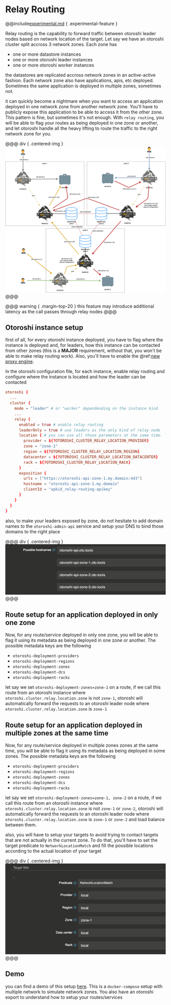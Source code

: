 # Relay Routing

@@include[experimental.md](../../includes//experimental.md) { .experimental-feature }

Relay routing is the capability to forward traffic between otoroshi leader nodes based on network location of the target. Let say we have an otoroshi cluster split accross 3 network zones. Each zone has 

- one or more datastore instances
- one or more otoroshi leader instances
- one or more otoroshi worker instances

the datastores are replicated accross network zones in an active-active fashion. Each network zone also have applications, apis, etc deployed. Sometimes the same application is deployed in multiple zones, sometimes not. 

it can quickly become a nightmare when you want to access an application deployed in one network zone from another network zone. You'll have to publicly expose this application to be able to access it from the other zone. This pattern is fine, but sometimes it's not enough. With `relay routing`, you will be able to flag your routes as being deployed in one zone or another, and let otoroshi handle all the heavy lifting to route the traffic to  the right network zone for you.

@@@ div { .centered-img }
<img src="../../imgs/relay.png" />
@@@


@@@ warning { .margin-top-20 }
this feature may introduce additional latency as the call passes through relay nodes
@@@

## Otoroshi instance setup

first of all, for every otoroshi instance deployed, you have to flag where the instance is deployed and, for leaders, how this instance can be contacted from other zones (this is a **MAJOR** requirement, without that, you won't be able to make relay routing work). Also, you'll have to enable the @ref:[new proxy engine](../engine.md).

In the otoroshi configuration file, for each instance, enable relay routing and configure where the instance is located and how the leader can be contacted

```conf
otoroshi {
  ...
  cluster {
    mode = "leader" # or "worker" dependending on the instance kind
    ...
    relay {
      enabled = true # enable relay routing
      leaderOnly = true # use leaders as the only kind of relay node
      location { # you can use all those parameters at the same time. There is no actual network concepts bound here, just some kind of tagging system, so you can use it as you wish
        provider = ${?OTOROSHI_CLUSTER_RELAY_LOCATION_PROVIDER}
        zone = "zone-1"
        region = ${?OTOROSHI_CLUSTER_RELAY_LOCATION_REGION}
        datacenter = ${?OTOROSHI_CLUSTER_RELAY_LOCATION_DATACENTER}
        rack = ${?OTOROSHI_CLUSTER_RELAY_LOCATION_RACK}
      }
      exposition {
        urls = ["https://otoroshi-api-zone-1.my.domain:443"]
        hostname = "otoroshi-api-zone-1.my.domain"
        clientId = "apkid_relay-routing-apikey"
      }
    }
  }
}
```

also, to make your leaders exposed by zone, do not hesitate to add domain names to the `otoroshi-admin-api` service and setup your DNS to bind those domains to the right place

@@@ div { .centered-img }
<img src="../../imgs/relay-api-hostnames.png" />
@@@

## Route setup for an application deployed in only one zone

Now, for any route/service deployed in only one zone, you will be able to flag it using its metadata as being deployed in one zone or another. The possible metadata keys are the following

- `otoroshi-deployment-providers`
- `otoroshi-deployment-regions`
- `otoroshi-deployment-zones`
- `otoroshi-deployment-dcs`
- `otoroshi-deployment-racks`

let say we set `otoroshi-deployment-zones=zone-1` on a route, if we call this route from an otoroshi instance where `otoroshi.cluster.relay.location.zone` is not `zone-1`, otoroshi will automatically forward the requests to an otoroshi leader node  where `otoroshi.cluster.relay.location.zone` is `zone-1`

## Route setup for an application deployed in multiple zones at the same time

Now, for any route/service deployed in multiple zones zones at the same time, you will be able to flag it using its metadata as being deployed in some zones. The possible metadata keys are the following

- `otoroshi-deployment-providers`
- `otoroshi-deployment-regions`
- `otoroshi-deployment-zones`
- `otoroshi-deployment-dcs`
- `otoroshi-deployment-racks`

let say we set `otoroshi-deployment-zones=zone-1, zone-2` on a route, if we call this route from an otoroshi instance where `otoroshi.cluster.relay.location.zone` is not `zone-1` or `zone-2`, otoroshi will automatically forward the requests to an otoroshi leader node  where `otoroshi.cluster.relay.location.zone` is `zone-1` or `zone-2` and load balance between them.

also, you will have to setup your targets to avoid trying to contact targets that are not actually in the current zone. To do that, you'll have to set the target predicate to `NetworkLocationMatch` and fill the possible locations according to the actual location of your target

@@@ div { .centered-img }
<img src="../../imgs/relay-target-filter.png" />
@@@

## Demo

you can find a demo of this setup [here](https://github.com/MAIF/otoroshi/tree/master/demos/relay). This is a `docker-compose` setup with multiple network to simulate network zones. You also have an otoroshi export to understand how to setup your routes/services
